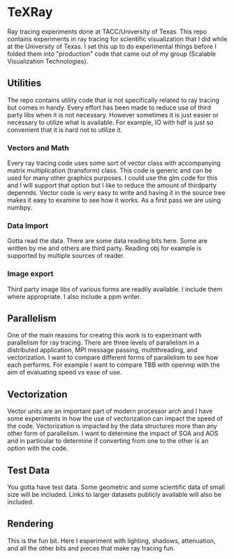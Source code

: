 # TeXRay
Ray tracing experiments done at TACC/University of Texas. This repo contains experiments in ray tracing for scientific visualization that I did while at the University of Texas. I set this up to do experimental things before I folded them into "production" code that came out of my group (Scalable Visualization Technologies). 
## Utilities
The repo contains utility code that is not specifically related to ray tracing but comes in handy. Every effort has been made to reduce use
of third party libs when it is not necessary. However sometimes it is just easier or necessary to utilize what is available. For example, IO with hdf is just so convenient that it is hard not to utilize it. 
### Vectors and Math 
Every ray tracing code uses some sort of vector class with accompanying matrix multiplication (transform) class. This code is generic and can be used for many other graphics purposes. I could use the glm code for this and I will support that option but I like to reduce the amount of thirdparty depennds. Vector code is very easy to write and having it in the source tree makes it easy to examine to  see how it
works. As a first pass we are using numbpy. 
### Data Import
Gotta read the data. There are some data reading bits here. Some are written by me and others are third party. Reading obj for example
is supported by multiple sources of reader. 
### Image export
Third party image libs of various forms are readily available. I include them where appropriate. I also include a ppm writer. 
## Parallelism
One of the main reasons for creatng this work is to experimant with parallelism for ray tracing. There are three levels of parallelism
in a distributed application, MPI message passing, multithreading, and vectorization. I want to compare different forms of parallelism 
to see how each performs. For example I want to compare TBB with openmp with the aim of evaluating speed vs ease of use. 
## Vectorization
Vector units are an important part of modern processor arch and I have some experiments in how the use of vectorization can impact the speed of the code. Vectorization is impacted by the data structures more than any other form of parallelism. I want to determine the impact of SOA and AOS and in particular to determine if converting from one to the other is an option with the code. 
## Test Data
You gotta have test data. Some geometric and some scientific data of small size will be included. Links to larger datasets publicly available will also be included. 
## Rendering
This is the fun bit. Here I esperiment with lighting, shadows, attenuation, and all the other bits and pieces that make ray tracing fun.
